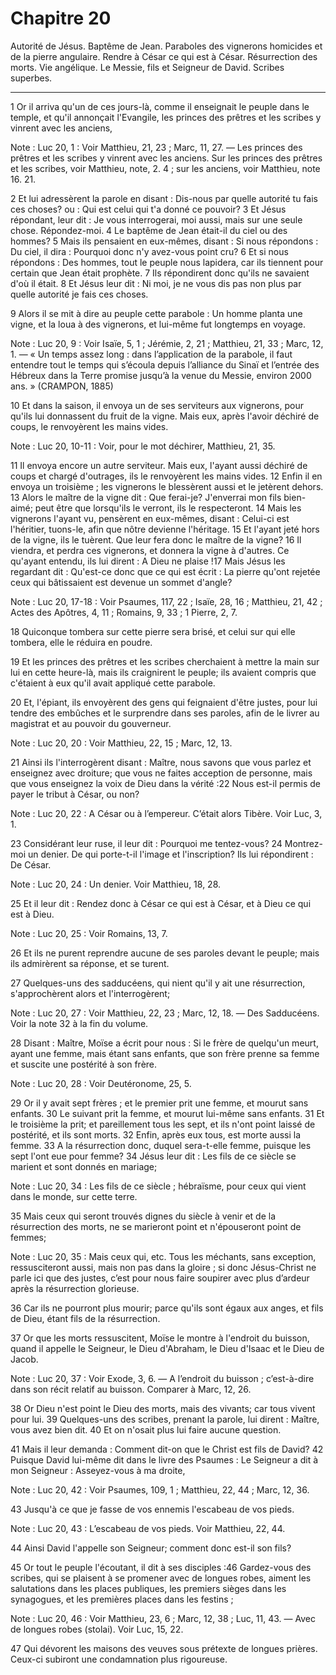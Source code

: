 # Chapitre 20

Autorité de Jésus.
Baptême de Jean.
Paraboles des vignerons homicides et de la pierre angulaire.
Rendre à César ce qui est à César.
Résurrection des morts.
Vie angélique.
Le Messie, fils et Seigneur de David.
Scribes superbes.

***

1 Or il arriva qu'un de ces jours-là, comme il enseignait le peuple dans le temple, et qu'il annonçait l'Evangile, les princes des prêtres et les scribes y vinrent avec les anciens,

<span class="bible-note">Note : </span> Luc 20, 1 : Voir Matthieu, 21, 23 ; Marc, 11, 27. ― Les princes des prêtres et les scribes y vinrent avec les anciens. Sur les princes des prêtres et les scribes, voir Matthieu, note, 2. 4 ; sur les anciens, voir Matthieu, note 16. 21.

2 Et lui adressèrent la parole en disant : Dis-nous par quelle autorité tu fais ces choses? ou : Qui est celui qui t'a donné ce pouvoir? 3 Et Jésus répondant, leur dit : Je vous interrogerai, moi aussi, mais sur une seule chose. Répondez-moi. 4 Le baptême de Jean était-il du ciel ou des hommes? 5 Mais ils pensaient en eux-mêmes, disant : Si nous répondons : Du ciel, il dira : Pourquoi donc n'y avez-vous point cru? 6 Et si nous répondons : Des hommes, tout le peuple nous lapidera, car ils tiennent pour certain que Jean était prophète. 7 Ils répondirent donc qu'ils ne savaient d'où il était. 8 Et Jésus leur dit : Ni moi, je ne vous dis pas non plus par quelle autorité je fais ces choses.


9 Alors il se mit à dire au peuple cette parabole : Un homme planta une vigne, et la loua à des vignerons, et lui-même fut longtemps en voyage.

<span class="bible-note">Note : </span> Luc 20, 9 : Voir Isaïe, 5, 1 ; Jérémie, 2, 21 ; Matthieu, 21, 33 ; Marc, 12, 1. ― « Un temps assez long : dans l’application de la parabole, il faut entendre tout le temps qui s’écoula depuis l’alliance du Sinaï et l’entrée des Hébreux dans la Terre promise jusqu’à la venue du Messie, environ 2000 ans. » (CRAMPON, 1885)

10 Et dans la saison, il envoya un de ses serviteurs aux vignerons, pour qu'ils lui donnassent du fruit de la vigne. Mais eux, après l'avoir déchiré de coups, le renvoyèrent les mains vides.

<span class="bible-note">Note : </span> Luc 20, 10-11 : Voir, pour le mot déchirer, Matthieu, 21, 35.

11 Il envoya encore un autre serviteur. Mais eux, l'ayant aussi déchiré de coups et chargé d'outrages, ils le renvoyèrent les mains vides. 12 Enfin il en envoya un troisième ; les vignerons le blessèrent aussi et le jetèrent dehors. 13 Alors le maître de la vigne dit : Que ferai-je? J'enverrai mon fils bien-aimé; peut être que lorsqu'ils le verront, ils le respecteront. 14 Mais les vignerons l'ayant vu, pensèrent en eux-mêmes, disant : Celui-ci est l'héritier, tuons-le, afin que nôtre devienne l'héritage. 15 Et l'ayant jeté hors de la vigne, ils le tuèrent. Que leur fera donc le maître de la vigne? 16 Il viendra, et perdra ces vignerons, et donnera la vigne à d'autres. Ce qu'ayant entendu, ils lui dirent : A Dieu ne plaise !17 Mais Jésus les regardant dit : Qu'est-ce donc que ce qui est écrit : La pierre qu'ont rejetée ceux qui bâtissaient est devenue un sommet d'angle?

<span class="bible-note">Note : </span> Luc 20, 17-18 : Voir Psaumes, 117, 22 ; Isaïe, 28, 16 ; Matthieu, 21, 42 ; Actes des Apôtres, 4, 11 ; Romains, 9, 33 ; 1 Pierre, 2, 7.

18 Quiconque tombera sur cette pierre sera brisé, et celui sur qui elle tombera, elle le réduira en poudre.


19 Et les princes des prêtres et les scribes cherchaient à mettre la main sur lui en cette heure-là, mais ils craignirent le peuple; ils avaient compris que c'étaient à eux qu'il avait appliqué cette parabole.


20 Et, l'épiant, ils envoyèrent des gens qui feignaient d'être justes, pour lui tendre des embûches et le surprendre dans ses paroles, afin de le livrer au magistrat et au pouvoir du gouverneur.

<span class="bible-note">Note : </span> Luc 20, 20 : Voir Matthieu, 22, 15 ; Marc, 12, 13.

21 Ainsi ils l'interrogèrent disant : Maître, nous savons que vous parlez et enseignez avec droiture; que vous ne faites acception de personne, mais que vous enseignez la voix de Dieu dans la vérité :22 Nous est-il permis de payer le tribut à César, ou non?

<span class="bible-note">Note : </span> Luc 20, 22 : A César ou à l’empereur. C’était alors Tibère. Voir Luc, 3, 1.

23 Considérant leur ruse, il leur dit : Pourquoi me tentez-vous? 24 Montrez-moi un denier. De qui porte-t-il l'image et l'inscription? Ils lui répondirent : De César.

<span class="bible-note">Note : </span> Luc 20, 24 : Un denier. Voir Matthieu, 18, 28.

25 Et il leur dit : Rendez donc à César ce qui est à César, et à Dieu ce qui est à Dieu.

<span class="bible-note">Note : </span> Luc 20, 25 : Voir Romains, 13, 7.

26 Et ils ne purent reprendre aucune de ses paroles devant le peuple; mais ils admirèrent sa réponse, et se turent.


27 Quelques-uns des sadducéens, qui nient qu'il y ait une résurrection, s'approchèrent alors et l'interrogèrent;

<span class="bible-note">Note : </span> Luc 20, 27 : Voir Matthieu, 22, 23 ; Marc, 12, 18. ― Des Sadducéens. Voir la note 32 à la fin du volume.

28 Disant : Maître, Moïse a écrit pour nous : Si le frère de quelqu'un meurt, ayant une femme, mais étant sans enfants, que son frère prenne sa femme et suscite une postérité à son frère.

<span class="bible-note">Note : </span> Luc 20, 28 : Voir Deutéronome, 25, 5.

29 Or il y avait sept frères ; et le premier prit une femme, et mourut sans enfants. 30 Le suivant prit la femme, et mourut lui-même sans enfants. 31 Et le troisième la prit; et pareillement tous les sept, et ils n'ont point laissé de postérité, et ils sont morts. 32 Enfin, après eux tous, est morte aussi la femme. 33 A la résurrection donc, duquel sera-t-elle femme, puisque les sept l'ont eue pour femme? 34 Jésus leur dit : Les fils de ce siècle se marient et sont donnés en mariage;

<span class="bible-note">Note : </span> Luc 20, 34 : Les fils de ce siècle ; hébraïsme, pour ceux qui vient dans le monde, sur cette terre.

35 Mais ceux qui seront trouvés dignes du siècle à venir et de la résurrection des morts, ne se marieront point et n'épouseront point de femmes;

<span class="bible-note">Note : </span> Luc 20, 35 : Mais ceux qui, etc. Tous les méchants, sans exception, ressusciteront aussi, mais non pas dans la gloire ; si donc Jésus-Christ ne parle ici que des justes, c’est pour nous faire soupirer avec plus d’ardeur après la résurrection glorieuse.

36 Car ils ne pourront plus mourir; parce qu'ils sont égaux aux anges, et fils de Dieu, étant fils de la résurrection.


37 Or que les morts ressuscitent, Moïse le montre à l'endroit du buisson, quand il appelle le Seigneur, le Dieu d'Abraham, le Dieu d'Isaac et le Dieu de Jacob.

<span class="bible-note">Note : </span> Luc 20, 37 : Voir Exode, 3, 6. ― A l’endroit du buisson ; c’est-à-dire dans son récit relatif au buisson. Comparer à Marc, 12, 26.

38 Or Dieu n'est point le Dieu des morts, mais des vivants; car tous vivent pour lui. 39 Quelques-uns des scribes, prenant la parole, lui dirent : Maître, vous avez bien dit. 40 Et on n'osait plus lui faire aucune question.


41 Mais il leur demanda : Comment dit-on que le Christ est fils de David? 42 Puisque David lui-même dit dans le livre des Psaumes : Le Seigneur a dit à mon Seigneur : Asseyez-vous à ma droite,

<span class="bible-note">Note : </span> Luc 20, 42 : Voir Psaumes, 109, 1 ; Matthieu, 22, 44 ; Marc, 12, 36.

43 Jusqu'à ce que je fasse de vos ennemis l'escabeau de vos pieds.

<span class="bible-note">Note : </span> Luc 20, 43 : L’escabeau de vos pieds. Voir Matthieu, 22, 44.

44 Ainsi David l'appelle son Seigneur; comment donc est-il son fils?


45 Or tout le peuple l'écoutant, il dit à ses disciples :46 Gardez-vous des scribes, qui se plaisent à se promener avec de longues robes, aiment les salutations dans les places publiques, les premiers sièges dans les synagogues, et les premières places dans les festins ;

<span class="bible-note">Note : </span> Luc 20, 46 : Voir Matthieu, 23, 6 ; Marc, 12, 38 ; Luc, 11, 43. ― Avec de longues robes (stolai). Voir Luc, 15, 22.

47 Qui dévorent les maisons des veuves sous prétexte de longues prières. Ceux-ci subiront une condamnation plus rigoureuse.

